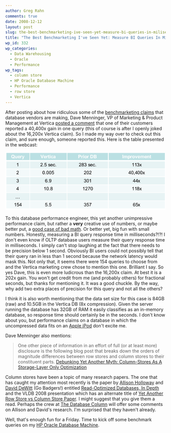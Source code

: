 ```yaml
---
author: Greg Rahn
comments: true
date: 2008-12-12
layout: post
slug: the-best-benchmarketing-ive-seen-yet-measure-bi-queries-in-miliseconds
title: "The Best Benchmarketing I've Seen Yet: Measure BI Queries In Milliseconds"
wp_id: 332
wp_categories:
  - Data Warehousing
  - Oracle
  - Performance
wp_tags:
  - column store
  - HP Oracle Database Machine
  - Performance
  - row store
  - Vertica
---
```


After posting about how ridiculous some of the [benchmarketing claims](http://structureddata.org/2008/12/12/database-customer-benchmarketing-reports/) that database vendors are making, Dave Menninger, VP of Marketing & Product Management at Vertica [posted a comment](http://structureddata.org/2008/12/12/database-customer-benchmarketing-reports/#comment-5401) that one of their customers reported a 40,400x gain in one query (this of course is after I openly joked about the 16,200x Vertica claim).  So I made my way over to check out this claim, and sure enough, someone reported this.  Here is the table presented in the webcast:

![hMetrix_Vertica.png](/assets/hmetrix-vertica1.png)

To this database performance engineer, this yet another unimpressive performance claim, but rather a **very** creative use of numbers, or maybe better put, a [good case of bad math](http://scienceblogs.com/goodmath/).  Or better yet, big fun with small numbers.  Honestly, measuring a BI query response time in milliseconds?!?!  I don't even know if OLTP database users measure their query response time in milliseconds.  I simply can't stop laughing at the fact that there needs to be precision below 1 second.  Obviously BI users could not possibly tell that their query ran in less than 1 second because the network latency would mask this.   Not only that, it seems there were 154 queries to choose from and the Vertica marketing crew chose to mention this one.  Brilliant I say.  So yes Dave, this is even more ludicrous than the 16,200x claim.  At best it is a 202x gain.  You won't get credit from me (and probably others) for fractional seconds, but thanks for mentioning it.  It was a good chuckle.  By the way, why add two extra places of precision for this query and not all the others?

I think it is also worth mentioning that the data set size for this case is 84GB (raw) and 10.5GB in the Vertica DB (8x compression).  Given the server running the database has 32GB of RAM it easily classifies as an in-memory database, so response time should certainly be in the seconds.  I don't know about you, but performance claims on a database in which the uncompressed data fits on an [Apple iPod](http://www.apple.com/ipodclassic/) don't excite me.

Dave Menninger also mentions:

> One other piece of information in an effort of full (or at least more) disclosure is the following blog post that breaks down the orders of magnitude differences between row stores and column stores to their constituent parts.
> [Debunking Yet Another Myth: Column-Stores As A Storage-Layer Only Optimization](http://www.databasecolumn.com/2008/12/debunking-yet-another-myth-col.html)


Column stores have been a topic of many research papers.  The one that has caught my attention most recently is the paper by [Allison Holloway](http://pages.cs.wisc.edu/~ahollowa/) and [David DeWitt](http://pages.cs.wisc.edu/~dewitt/) (Go Badgers!) entitled [Read-Optimized Databases, In Depth](http://pages.cs.wisc.edu/~ahollowa/paper377.pdf) and the VLDB 2008 presentation which has an alternate title of [Yet Another Row Store vs Column Store Paper](https://www.se.auckland.ac.nz/conferences/VLDB2008resources/presentations/papers/R39.ppt).  I might suggest that you give them a read.  Perhaps the crew at [The Database Column](http://www.databasecolumn.com/) will offer some comments on Allison and David's research.  I'm surprised that they haven't already.

Well, that's enough fun for a Friday.  Time to kick off some benchmark queries on my [HP Oracle Database Machine](http://www.oracle.com/solutions/business_intelligence/database-machine.html).
